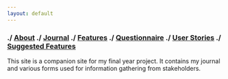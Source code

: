 ```yaml
---
layout: default
---
```

### ./ [About](about) ./ [Journal](journal) ./ [Features](feature-list) ./ [Questionnaire](questionnaire) ./ [User Stories](user-stories) ./ [Suggested Features](suggested-features)

This site is a companion site for my final year project. It contains my journal and various forms used for information gathering from stakeholders.
